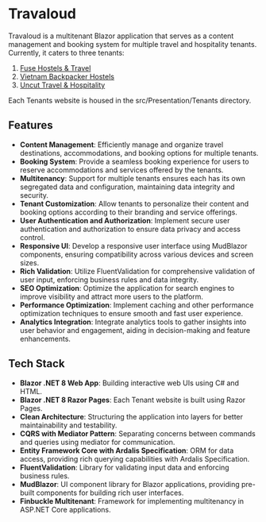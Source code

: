 # Travaloud

Travaloud is a multitenant Blazor application that serves as a content management and booking system for multiple travel and hospitality tenants. Currently, it caters to three tenants:

1. [Fuse Hostels & Travel](https://fusehostelsandtravel.com/)
2. [Vietnam Backpacker Hostels](https://www.vietnambackpackerhostels.com/)
3. [Uncut Travel & Hospitality](https://uncuttravel.com/)

Each Tenants website is housed in the src/Presentation/Tenants directory.

## Features

- **Content Management**: Efficiently manage and organize travel destinations, accommodations, and booking options for multiple tenants.
- **Booking System**: Provide a seamless booking experience for users to reserve accommodations and services offered by the tenants.
- **Multitenancy**: Support for multiple tenants ensures each has its own segregated data and configuration, maintaining data integrity and security.
- **Tenant Customization**: Allow tenants to personalize their content and booking options according to their branding and service offerings.
- **User Authentication and Authorization**: Implement secure user authentication and authorization to ensure data privacy and access control.
- **Responsive UI**: Develop a responsive user interface using MudBlazor components, ensuring compatibility across various devices and screen sizes.
- **Rich Validation**: Utilize FluentValidation for comprehensive validation of user input, enforcing business rules and data integrity.
- **SEO Optimization**: Optimize the application for search engines to improve visibility and attract more users to the platform.
- **Performance Optimization**: Implement caching and other performance optimization techniques to ensure smooth and fast user experience.
- **Analytics Integration**: Integrate analytics tools to gather insights into user behavior and engagement, aiding in decision-making and feature enhancements.

## Tech Stack

- **Blazor .NET 8 Web App**: Building interactive web UIs using C# and HTML.
- **Blazor .NET 8 Razor Pages**: Each Tenant website is built using Razor Pages.
- **Clean Architecture**: Structuring the application into layers for better maintainability and testability.
- **CQRS with Mediator Pattern**: Separating concerns between commands and queries using mediator for communication.
- **Entity Framework Core with Ardalis Specification**: ORM for data access, providing rich querying capabilities with Ardalis Specification.
- **FluentValidation**: Library for validating input data and enforcing business rules.
- **MudBlazor**: UI component library for Blazor applications, providing pre-built components for building rich user interfaces.
- **Finbuckle Multitenant**: Framework for implementing multitenancy in ASP.NET Core applications.
